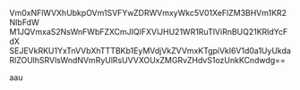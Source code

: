 Vm0xNFlWVXhUbkpOVm1SVFYwZDRWVmxyWkc5V01XeFlZM3BHVm1KR2NIbFdW
M1JQVmxaS2NsWnFWbFZXCmJIQlFXVlJHU21WR1RuTlViRnBUQ21KRldYcFdX
SEJEVkRKU1YxTnVVbXhTTTBKb1EyMVdjVkZVVmxKTgpiVkl6V1d0a1UyUkda
RlZOUlhSRVlsWndNVmRyUlRsUVVXOUxZMGRvZHdvS1ozUnkKCndwdg==

aau
